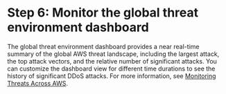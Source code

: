 # Step 6: Monitor the global threat environment dashboard<a name="monitor-global-dashboard"></a>

The global threat environment dashboard provides a near real\-time summary of the global AWS threat landscape, including the largest attack, the top attack vectors, and the relative number of significant attacks\. You can customize the dashboard view for different time durations to see the history of significant DDoS attacks\. For more information, see [ Monitoring Threats Across AWS](using-ddos-reports.md#aws-shield-global-threats)\. 